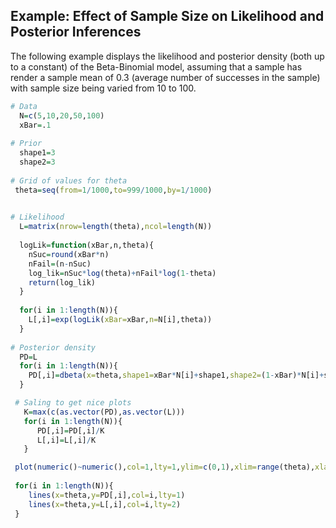 
## Example: Effect of Sample Size on Likelihood and Posterior Inferences

The following example displays the likelihood and posterior density (both up to a constant)
of the Beta-Binomial model, assuming that a sample has render a sample mean of 0.3 (average
number of successes in the sample) with sample size being varied from 10 to 100.

```R
# Data
  N=c(5,10,20,50,100)
  xBar=.1
  
# Prior
  shape1=3
  shape2=3
    
# Grid of values for theta
 theta=seq(from=1/1000,to=999/1000,by=1/1000)
 

# Likelihood
  L=matrix(nrow=length(theta),ncol=length(N))
  
  logLik=function(xBar,n,theta){
  	nSuc=round(xBar*n)
  	nFail=(n-nSuc)
  	log_lik=nSuc*log(theta)+nFail*log(1-theta)
  	return(log_lik)
  }
  
  for(i in 1:length(N)){
  	L[,i]=exp(logLik(xBar=xBar,n=N[i],theta))
  }
  
# Posterior density
  PD=L
  for(i in 1:length(N)){
  	PD[,i]=dbeta(x=theta,shape1=xBar*N[i]+shape1,shape2=(1-xBar)*N[i]+shape2)
  }

 # Saling to get nice plots
   K=max(c(as.vector(PD),as.vector(L)))
   for(i in 1:length(N)){
   	  PD[,i]=PD[,i]/K
   	  L[,i]=L[,i]/K
   }

 plot(numeric()~numeric(),col=1,lty=1,ylim=c(0,1),xlim=range(theta),xlab=expression('theta'))
 
 for(i in 1:length(N)){
 	lines(x=theta,y=PD[,i],col=i,lty=1)
 	lines(x=theta,y=L[,i],col=i,lty=2)
 }
 
```
 

